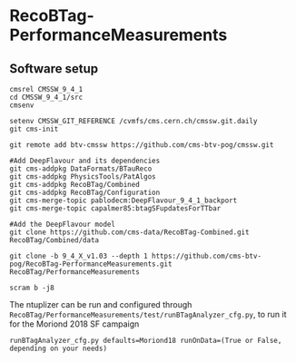 # RecoBTag-PerformanceMeasurements

## Software setup

```
cmsrel CMSSW_9_4_1
cd CMSSW_9_4_1/src
cmsenv

setenv CMSSW_GIT_REFERENCE /cvmfs/cms.cern.ch/cmssw.git.daily
git cms-init

git remote add btv-cmssw https://github.com/cms-btv-pog/cmssw.git

#Add DeepFlavour and its dependencies
git cms-addpkg DataFormats/BTauReco
git cms-addpkg PhysicsTools/PatAlgos
git cms-addpkg RecoBTag/Combined
git cms-addpkg RecoBTag/Configuration
git cms-merge-topic pablodecm:DeepFlavour_9_4_1_backport
git cms-merge-topic capalmer85:btagSFupdatesForTTbar

#Add the DeepFlavour model
git clone https://github.com/cms-data/RecoBTag-Combined.git RecoBTag/Combined/data

git clone -b 9_4_X_v1.03 --depth 1 https://github.com/cms-btv-pog/RecoBTag-PerformanceMeasurements.git RecoBTag/PerformanceMeasurements

scram b -j8

```

The ntuplizer can be run and configured through ```RecoBTag/PerformanceMeasurements/test/runBTagAnalyzer_cfg.py```, to run it for the Moriond 2018 SF campaign

```
runBTagAnalyzer_cfg.py defaults=Moriond18 runOnData=(True or False, depending on your needs)
```


